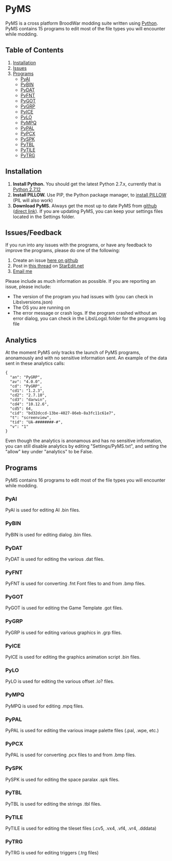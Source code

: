 # PyMS
PyMS is a cross platform BroodWar modding suite written using [Python](http://www.python.org). PyMS contains 15 programs to edit most of the file types you will encounter while modding.

## Table of Contents
1. [Installation](https://github.com/poiuyqwert/PyMS#installation)
1. [Issues](https://github.com/poiuyqwert/PyMS#issues)
1. [Programs](https://github.com/poiuyqwert/PyMS#programs)
   * [PyAI](https://github.com/poiuyqwert/PyMS#PyAI)
   * [PyBIN](https://github.com/poiuyqwert/PyMS#PyBIN)
   * [PyDAT](https://github.com/poiuyqwert/PyMS#PyDAT)
   * [PyFNT](https://github.com/poiuyqwert/PyMS#PyFNT)
   * [PyGOT](https://github.com/poiuyqwert/PyMS#PyGOT)
   * [PyGRP](https://github.com/poiuyqwert/PyMS#PyGRP)
   * [PyICE](https://github.com/poiuyqwert/PyMS#PyICE)
   * [PyLO](https://github.com/poiuyqwert/PyMS#PyLO)
   * [PyMPQ](https://github.com/poiuyqwert/PyMS#PyMPQ)
   * [PyPAL](https://github.com/poiuyqwert/PyMS#PyPAL)
   * [PyPCX](https://github.com/poiuyqwert/PyMS#PyPCX)
   * [PySPK](https://github.com/poiuyqwert/PyMS#PySPK)
   * [PyTBL](https://github.com/poiuyqwert/PyMS#PyTBL)
   * [PyTILE](https://github.com/poiuyqwert/PyMS#PyTILE)
   * [PyTRG](https://github.com/poiuyqwert/PyMS#PyTRG)


## Installation
1. **Install Python.** You should get the latest Python 2.7.x, currently that is [Python 2.7.12](https://www.python.org/downloads/release/python-2712/)
2. **Install PILLOW.** Use PIP, the Python package manager, to [install PILLOW](https://pillow.readthedocs.io/en/latest/installation.html#basic-installation) (PIL will also work)
3. **Download PyMS.** Always get the most up to date PyMS from [github](https://github.com/poiuyqwert/pyms) ([direct link](https://github.com/poiuyqwert/PyMS/archive/master.zip)). If you are updating PyMS, you can keep your settings files located in the Settings folder.

## Issues/Feedback
If you run into any issues with the programs, or have any feedback to improve the programs, please do one of the following:
1. Create an issue [here on github](https://github.com/poiuyqwert/PyMS/issues)
1. Post in [this thread](http://www.staredit.net/topic/16686/) on [StarEdit.net](http://www.staredit.net)
1. [Email me](mailto:p.q.poiuy.qwert@gmail.com)

Please include as much information as possible. If you are reporting an issue, please include:
* The version of the program you had issues with (you can check in Libs\versions.json)
* The OS you are running on
* The error message or crash logs. If the program crashed without an error dialog, you can check in the Libs\Logs\ folder for the programs log file

## Analytics
At the moment PyMS only tracks the launch of PyMS programs, anonamously and with no sensitive information sent. An example of the data sent in these analytics calls:

```
{
  "an": "PyGRP",
  "av": "4.0.0",
  "cd": "PyGRP",
  "cd1": "1.2.3",
  "cd2": "2.7.10",
  "cd3": "darwin",
  "cd4": "10.12.6",
  "cd5": 64,
  "cid": "bd32dccd-13be-4027-86eb-8a3fc11c61e7",
  "t": "screenview",
  "tid": "UA-########-#",
  "v": "1"
}
```

Even though the analytics is anonamous and has no sensitive information, you can still disable analytics by editing "Settings/PyMS.txt", and setting the "allow" key under "analytics" to be False.

## Programs
PyMS contains 16 programs to edit most of the file types you will encounter while modding.

### PyAI
PyAI is used for editing AI .bin files.

### PyBIN
PyBIN is used for editing dialog .bin files.

### PyDAT
PyDAT is used for editing the various .dat files.

### PyFNT
PyFNT is used for converting .fnt Font files to and from .bmp files.

### PyGOT
PyGOT is used for editing the Game Template .got files.

### PyGRP
PyGRP is used for editing various graphics in .grp files.

### PyICE
PyICE is used for editing the graphics animation script .bin files.

### PyLO
PyLO is used for editing the various offset .lo? files.

### PyMPQ
PyMPQ is used for editing .mpq files.

### PyPAL
PyPAL is used for editing the various image palette files (.pal, .wpe, etc.)

### PyPCX
PyPAL is used for converting .pcx files to and from .bmp files.

### PySPK
PySPK is used for editing the space paralax .spk files.

### PyTBL
PyTBL is used for editing the strings .tbl files.

### PyTILE
PyTILE is used for editing the tileset files (.cv5, .vx4, .vf4, .vr4, .dddata)

### PyTRG
PyTRG is used for editing triggers (.trg files)